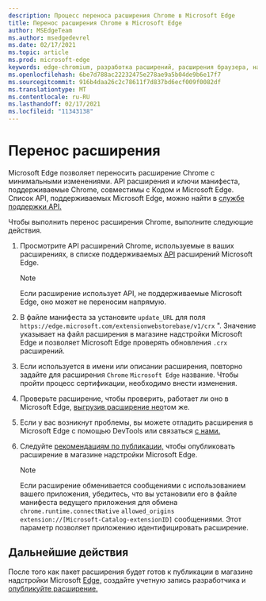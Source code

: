 ```yaml
---
description: Процесс переноса расширения Chrome в Microsoft Edge
title: Перенос расширения Chrome в Microsoft Edge
author: MSEdgeTeam
ms.author: msedgedevrel
ms.date: 02/17/2021
ms.topic: article
ms.prod: microsoft-edge
keywords: edge-chromium, разработка расширений, расширения браузера, надстройки, Центр партнеров, разработчик
ms.openlocfilehash: 6be7d788ac22232475e278ae9a5b04de9b6e17f7
ms.sourcegitcommit: 916b4daa26c2c78611f7d837bd6ecf009f0082df
ms.translationtype: MT
ms.contentlocale: ru-RU
ms.lasthandoff: 02/17/2021
ms.locfileid: "11343138"
---
```

# Перенос расширения  

Microsoft Edge позволяет переносить расширение Chrome с минимальными изменениями.  API расширения и ключи манифеста, поддерживаемые Chrome, совместимы с Кодом и Microsoft Edge.  Список API, поддерживаемых Microsoft Edge, можно найти в [службе поддержки API.][ExtensionApiSupport]  

Чтобы выполнить перенос расширения Chrome, выполните следующие действия.  

1.  Просмотрите API расширений Chrome, используемые в ваших расширениях, в списке поддерживаемых [API][ExtensionApiSupport] расширений Microsoft Edge.  
    
    > [!NOTE]
    > Если расширение использует API, не поддерживаемые Microsoft Edge, оно может не переносим напрямую.  
    
1.  В файле манифеста за установите `update_URL` для поля `https://edge.microsoft.com/extensionwebstorebase/v1/crx` ".  Значение указывает на файл расширения в магазине надстройки Microsoft Edge и позволяет Microsoft Edge проверять обновления `.crx` расширений.  
1.  Если используется в имени или описании расширения, повторно задайте для расширения `Chrome` `Microsoft Edge` название.  Чтобы пройти процесс сертификации, необходимо внести изменения.  
1.  Проверьте расширение, чтобы проверить, работает ли оно в Microsoft Edge, [выгрузив расширение нео][ExtensionsGettingStartedExtensionSideloading]том же.  
1.  Если у вас возникнут проблемы, вы можете отладить расширения в Microsoft Edge с помощью DevTools или связаться [с нами.][mailtoExtensionMicrosoft]  
1.  Следуйте [рекомендациям по публикации,][ExtensionsPublishPublishExtension] чтобы опубликовать расширение в магазине надстройки Microsoft Edge.  
    
    > [!NOTE]
    > Если расширение обменивается сообщениями с использованием вашего приложения, убедитесь, что вы установили его в файле манифеста ведущего приложения для обмена `chrome.runtime.connectNative` `allowed_origins` `extension://[Microsoft-Catalog-extensionID]` сообщениями.  Этот параметр позволяет приложению идентифицировать расширение.  
    
## Дальнейшие действия  

После того как пакет расширения будет готов к публикации в магазине надстройки Microsoft [Edge,][ExtensionsPublishCreateDevAccount] создайте учетную запись разработчика и [опубликуйте расширение.][ExtensionsPublishPublishExtension]  

<!-- links -->  

[ExtensionApiSupport]: ./api-support.md "Поддержка API | Документы Майкрософт"  
[ExtensionsGettingStartedExtensionSideloading]: ../getting-started/extension-sideloading.md "Загрузка нео sideload расширения | Документы Майкрософт"  
[ExtensionsPublishCreateDevAccount]: ../publish/create-dev-account.md "Регистрация разработчиков | Документы Майкрософт"  
[ExtensionsPublishPublishExtension]: ../publish/publish-extension.md "Опубликуйте расширение | Документы Майкрософт"  

[ChromeDeveloperWebStorePayments]: https://developer.chrome.com/webstore/one_time_payments "Разовая оплата | Разработчик Chrome"  

[mailtoExtensionMicrosoft]: mailto:ext_dev_support@microsoft.com "ext_dev_support@microsoft.com"  
